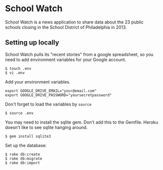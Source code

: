 # School Watch

School Watch is a news application to share data about the 23 public schools
closing in the School District of Philadelphia in 2013.

## Setting up locally

School Watch pulls its "recent stories" from a google spreadsheet, so 
you need to add environment variables for your Google account.

    $ touch .env
    $ vi .env

Add your environment variables.

    export GOOGLE_DRIVE_EMAIL="your@email.com"
    export GOOGLE_DRIVE_PASSWORD="yoursecretpassword"

Don't forget to load the variables by `source` 

    $ source .env

You may need to install the sqlite gem. Don't add this to the Gemfile. Heroku doesn't like to see sqlite hanging around.

    $ gem install sqlite3

Set up the database:

    $ rake db:create
    $ rake db:migrate
    $ rake db:import